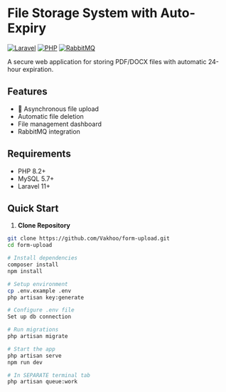 # File Storage System with Auto-Expiry

[![Laravel](https://img.shields.io/badge/Laravel-FF2D20?logo=laravel&logoColor=white)](https://laravel.com)
[![PHP](https://img.shields.io/badge/PHP-777BB4?logo=php&logoColor=white)](https://php.net)
[![RabbitMQ](https://img.shields.io/badge/RabbitMQ-FF6600?logo=rabbitmq&logoColor=white)](https://www.rabbitmq.com)

A secure web application for storing PDF/DOCX files with automatic 24-hour expiration.

## Features

- 🚀 Asynchronous file upload
- Automatic file deletion
- File management dashboard
- RabbitMQ integration

## Requirements

- PHP 8.2+
- MySQL 5.7+
- Laravel 11+

## Quick Start

1. **Clone Repository**
```bash
git clone https://github.com/Vakhoo/form-upload.git
cd form-upload

# Install dependencies
composer install
npm install

# Setup environment
cp .env.example .env
php artisan key:generate

# Configure .env file
Set up db connection

# Run migrations
php artisan migrate

# Start the app
php artisan serve
npm run dev

# In SEPARATE terminal tab
php artisan queue:work
